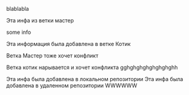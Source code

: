 blablabla

Эта инфа из ветки мастер

some info

Эта информация была добавлена в ветке Котик

Ветка Мастер тоже хочет конфликт

Ветка котик нарывается и хочет конфликта
gghghghghghghghghh

Эта инфа была добавлена в локальном репозитории
Эта инфа была добавлена в удаленном репозитории
WWWWWW
